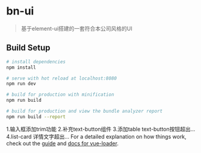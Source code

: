 # bn-ui

> 基于element-ui搭建的一套符合本公司风格的UI

## Build Setup

``` bash
# install dependencies
npm install

# serve with hot reload at localhost:8080
npm run dev

# build for production with minification
npm run build

# build for production and view the bundle analyzer report
npm run build --report
```
1.输入框添加trim功能
2.补充text-button组件
3.添加table text-button按钮超出...
4.list-card 详情文字超出...
For a detailed explanation on how things work, check out the [guide](http://vuejs-templates.github.io/webpack/) and [docs for vue-loader](http://vuejs.github.io/vue-loader).
